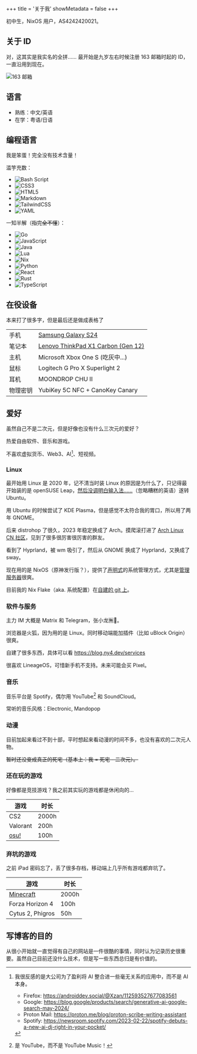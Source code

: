 +++
title = '关于我'
showMetadata = false
+++

初中生，NixOS 用户，AS4242420021。

## 关于 ID

对，这其实是我实名的全拼…… 最开始是九岁左右时候注册 163 邮箱时起的 ID，一直沿用到现在。

![163 邮箱](./163.png)

## 语言

- 熟练：中文/英语
- 在学：粤语/日语

## 编程语言

我是笨蛋！完全没有技术含量！

滥竽充数：

- ![Bash Script](https://img.shields.io/badge/bash_script-%23121011.svg?style=for-the-badge&logo=gnu-bash&logoColor=white)
- ![CSS3](https://img.shields.io/badge/css3-%231572B6.svg?style=for-the-badge&logo=css3&logoColor=white)
- ![HTML5](https://img.shields.io/badge/html5-%23E34F26.svg?style=for-the-badge&logo=html5&logoColor=white)
- ![Markdown](https://img.shields.io/badge/markdown-%23000000.svg?style=for-the-badge&logo=markdown&logoColor=white)
- ![TailwindCSS](https://img.shields.io/badge/tailwindcss-%2338B2AC.svg?style=for-the-badge&logo=tailwind-css&logoColor=white)
- ![YAML](https://img.shields.io/badge/yaml-%23ffffff.svg?style=for-the-badge&logo=yaml&logoColor=151515)

一知半解（~~指完全不懂~~）：

- ![Go](https://img.shields.io/badge/go-%2300ADD8.svg?style=for-the-badge&logo=go&logoColor=white)
- ![JavaScript](https://img.shields.io/badge/javascript-%23323330.svg?style=for-the-badge&logo=javascript&logoColor=%23F7DF1E)
- ![Java](https://img.shields.io/badge/java-%23ED8B00.svg?style=for-the-badge&logo=openjdk&logoColor=white)
- ![Lua](https://img.shields.io/badge/lua-%232C2D72.svg?style=for-the-badge&logo=lua&logoColor=white)
- ![Nix](https://img.shields.io/badge/NIX-5277C3.svg?style=for-the-badge&logo=NixOS&logoColor=white)
- ![Python](https://img.shields.io/badge/python-3670A0?style=for-the-badge&logo=python&logoColor=ffdd54)
- ![React](https://img.shields.io/badge/react-%2320232a.svg?style=for-the-badge&logo=react&logoColor=%2361DAFB)
- ![Rust](https://img.shields.io/badge/rust-%23000000.svg?style=for-the-badge&logo=rust&logoColor=white)
- ![TypeScript](https://img.shields.io/badge/typescript-%23007ACC.svg?style=for-the-badge&logo=typescript&logoColor=white)

## 在役设备

本来打了很多字，但是最后还是做成表格了

|          |                                                                                                             |
| -------- | ----------------------------------------------------------------------------------------------------------- |
| 手机     | [Samsung Galaxy S24](https://www.gsmarena.com/samsung_galaxy_s24-12773.php)                                 |
| 笔记本   | [Lenovo ThinkPad X1 Carbon (Gen 12)](<https://wiki.archlinux.org/title/Lenovo_ThinkPad_X1_Carbon_(Gen_12)>) |
| 主机     | Microsoft Xbox One S (吃灰中...)                                                                            |
| 鼠标     | Logitech G Pro X Superlight 2                                                                               |
| 耳机     | MOONDROP CHU II                                                                                             |
| 物理密钥 | YubiKey 5C NFC + CanoKey Canary                                                                             |

## 爱好

虽然自己不是二次元，但是好像也没有什么三次元的爱好？

热爱自由软件、音乐和游戏。

不喜欢虚拟货币、Web3、AI[^ai]、短视频。

[^ai]:
    我很反感的是大公司为了盈利将 AI 整合进一些毫无关系的应用中，而不是 AI 本身。

    - Firefox: https://androiddev.social/@Xzan/112593527677083561
    - Google: https://blog.google/products/search/generative-ai-google-search-may-2024/
    - Proton Mail: https://proton.me/blog/proton-scribe-writing-assistant
    - Spotify: https://newsroom.spotify.com/2023-02-22/spotify-debuts-a-new-ai-dj-right-in-your-pocket/

### Linux

最开始用 Linux 是 2020 年，记不清当时装 Linux 的原因是为什么了，只记得最开始装的是 openSUSE Leap，[然后没调明白输入法……](https://forums.opensuse.org/t/can-i-get-a-chinese-ime-at-opensuse/142300)（忽略糟糕的英语）遂转 Ubuntu。

用 Ubuntu 的时候尝试了 KDE Plasma，但是感觉不太符合我的胃口，所以用了两年 GNOME。

后来 distrohop 了很久，2023 年稳定换成了 Arch。摸爬滚打进了 [Arch Linux CN 社区](https://www.archlinuxcn.org/archlinuxcn-group-mailling-list/)，见到了很多很厉害很厉害的群友。

看到了 Hyprland，被 wm 吸引了，然后从 GNOME 换成了 Hyprland，又换成了 sway。

现在用的是 NixOS（原神发行版？），提供了[声明式](https://stackoverflow.com/questions/1784664/what-is-the-difference-between-declarative-and-imperative-paradigm-in-programmin)的系统管理方式，尤其是[管理服务器](https://blog.ny4.dev/posts/2024-04-23-nixos-on-aws-lightsail-deploying-with-colmena/)很爽。

目前我的 Nix Flake（aka. 系统配置）在[自建的 git 上](https://git.ny4.dev/nyancat/flake)。

### 软件与服务

主力 IM 大概是 Matrix 和 Telegram，张小龙🈚️🐴。

浏览器是火狐，因为用的是 Linux。同时移动端能加插件（比如 uBlock Origin）很爽。

自建了很多东西，具体可以看 https://blog.ny4.dev/services

很喜欢 LineageOS，可惜新手机不支持。未来可能会买 Pixel。

### 音乐

音乐平台是 Spotify，偶尔用 YouTube[^yt] 和 SoundCloud。

常听的音乐风格：Electronic, Mandopop

[^yt]: 是 YouTube，而不是 YouTube Music！

### 动漫

目前加起来看过不到十部，平时想起来看动漫的时间不多，也没有喜欢的二次元人物。

~~暂时还没变成真正的死宅（基本上：我 = 死宅 - 二次元）。~~

### 还在玩的游戏

好像都是竞技游戏？我之前其实玩的游戏都是休闲向的...

| 游戏                                      | 时长  |
| ----------------------------------------- | ----- |
| CS2                                       | 2000h |
| Valorant                                  | 200h  |
| [osu!](https://osu.ppy.sh/users/22963178) | 100h  |

### 弃坑的游戏

之前 iPad 密码忘了，丢了很多存档，移动端上几乎所有游戏都弃坑了。

| 游戏                                                 | 时长  |
| ---------------------------------------------------- | ----- |
| [Minecraft](https://namemc.com/profile/Guanran928.1) | 2000h |
| Forza Horizon 4                                      | 100h  |
| Cytus 2, Phigros                                     | 50h   |

## 写博客的目的

从很小开始就一直觉得有自己的网站是一件很酷的事情，同时认为记录历史很重要。虽然自己目前还没什么技术，但是写一些东西总归是有价值的。
